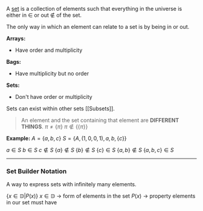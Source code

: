 A <u>set</u> is a collection of elements such that everything in the universe is either in $\in$ or out $\notin$ of the set.

The only way in which an element can relate to a set is by being in or out.

<b>Arrays:</b>
- Have order and multiplicity

<b>Bags:</b>
- Have multiplicity but no order

<b>Sets:</b>
- Don't have order or multiplicity

Sets can exist within other sets [[Subsets]].

> An element and the set containing that element are <b>DIFFERENT THINGS</b>.
	$\pi \neq \{\pi\}$
	$\pi \notin \{\{\pi\}\}$


<b>Example:</b>
$A = \{a,b,c\}$
$S = \{A, (1,0,0,1), a, b, \{c\}\}$

$a \in S$
$b \in S$
$c \notin S$
$\{a\}\notin S$
$\{b\}\notin S$
$\{c\}\in S$
$\{a,b\}\notin S$
$\{a,b,c\}\in S$

---

### Set Builder Notation 
A way to express sets with infinitely many elements.

$\{x \in \mathbb{D} | P(x)\}$
$x \in \mathbb{D}$ $\rightarrow$ form of elements in the set
$P(x)$ $\rightarrow$ property elements in our set must have 
